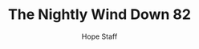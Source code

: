 ---
image: /assets/img/nwd/82_nwd_john_10_28_a_nlt.png
title: The Nightly Wind Down 82
categories:
  - The Nightly Wind Down
author: Hope Staff
notes: The Nightly Wind Down 82
embed: >-
  EMBED_GOES_HERE
transcript: >-
  SOME LINES OF TEXT START HERE
---